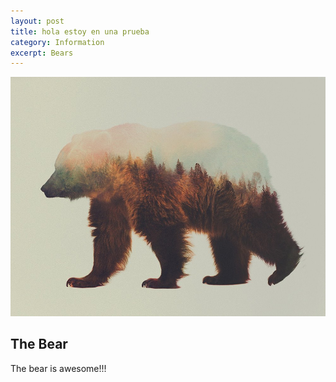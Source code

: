 ```yaml
---
layout: post
title: hola estoy en una prueba
category: Information
excerpt: Bears
---
```



![](/uploads/versions/bear2---x----1000-759x---.jpg)

## The Bear

The bear is awesome!!!

<script src="/js/functions.js"></script>